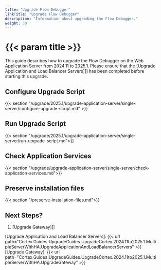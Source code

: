 ```yaml
---
title: "Upgrade Flow Debugger"
linkTitle: "Upgrade Flow Debugger"
description: "Information about upgrading the Flow Debugger."
weight: 30
---
```


# {{< param title >}}

This guide describes how to upgrade the Flow Debugger on the Web Application Server from 2024.11 to 2025.1. Please ensure that the [Upgrade Application and Load Balancer Servers][] has been completed before starting this upgrade.

## Configure Upgrade Script

{{< section "/upgrade/2025.1/upgrade-application-server/single-server/configure-upgrade-script.md" >}}

## Run Upgrade Script

{{< section "/upgrade/2025.1/upgrade-application-server/single-server/run-upgrade-script.md">}}

## Check Application Services

{{< section "/upgrade/upgrade-application-server/single-server/check-application-services.md">}}

## Preserve installation files

{{< section "/preserve-installation-files.md">}}

## Next Steps?

1. [Upgrade Gateway][]

[Upgrade Application and Load Balancer Servers]: {{< url path="Cortex.Guides.UpgradeGuides.UpgradeCortex.2024.11to2025.1.MultipleServerWithHA.UpgradeApplicationAndLoadBalancerServers" >}}
[Upgrade Gateway]: {{< url path="Cortex.Guides.UpgradeGuides.UpgradeCortex.2024.11to2025.1.MultipleServerWithHA.UpgradeGateway" >}}
